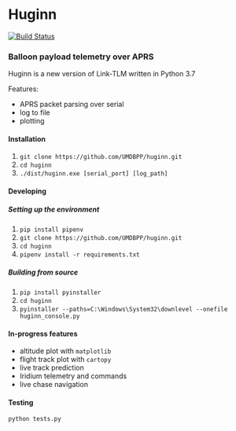 # Huginn 

[![Build Status](https://travis-ci.org/UMDBPP/huginn.svg?branch=master)](https://travis-ci.org/UMDBPP/huginn)

### Balloon payload telemetry over APRS

Huginn is a new version of Link-TLM written in Python 3.7

Features:
- APRS packet parsing over serial
- log to file
- plotting

#### Installation

1. `git clone https://github.com/UMDBPP/huginn.git`
2. `cd huginn`
3. `./dist/huginn.exe [serial_port] [log_path]`
 
#### Developing

##### Setting up the environment

1. `pip install pipenv`
2. `git clone https://github.com/UMDBPP/huginn.git` 
3. `cd huginn`
4. `pipenv install -r requirements.txt`

##### Building from source

1. `pip install pyinstaller`
2. `cd huginn`
3. `pyinstaller --paths=C:\Windows\System32\downlevel --onefile huginn_console.py`

#### In-progress features

- altitude plot with `matplotlib`
- flight track plot with `cartopy`
- live track prediction
- Iridium telemetry and commands
- live chase navigation

#### Testing

`python tests.py`
